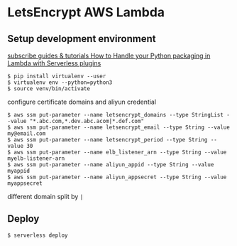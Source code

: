 # LetsEncrypt AWS Lambda

## Setup development environment

[subscribe
guides & tutorials
How to Handle your Python packaging in Lambda with Serverless plugins](https://serverless.com/blog/serverless-python-packaging/)

```shell
$ pip install virtualenv --user
$ virtualenv env --python=python3
$ source venv/bin/activate
```

configure certificate domains and aliyun credential
```shell
$ aws ssm put-parameter --name letsencrypt_domains --type StringList --value "*.abc.com,*.dev.abc.acom|*.def.com"
$ aws ssm put-parameter --name letsencrypt_email --type String --value my@email.com
$ aws ssm put-parameter --name letsencrypt_period --type String --value 30
$ aws ssm put-parameter --name elb_listener_arn --type String --value myelb-listener-arn
$ aws ssm put-parameter --name aliyun_appid --type String --value myappid
$ aws ssm put-parameter --name aliyun_appsecret --type String --value myappsecret
```
different domain split by `|`

## Deploy

```shell
$ serverless deploy
```
